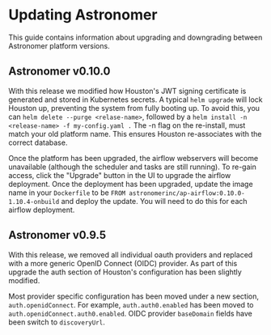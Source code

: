 # Updating Astronomer
This guide contains information about upgrading and downgrading between Astronomer platform versions.

## Astronomer v0.10.0
With this release we modified how Houston's JWT signing certificate is generated and stored in Kubernetes secrets. A typical `helm upgrade` will lock Houston up, preventing the system from fully booting up. To avoid this, you can `helm delete --purge <relase-name>`, followed by a `helm install -n <release-name> -f my-config.yaml .` The -n flag on the re-install, must match your old platform name. This ensures Houston re-associates with the correct database.

Once the platform has been upgraded, the airflow webservers will become unavailable (although the scheduler and tasks are still running). To re-gain access, click the "Upgrade" button in the UI to upgrade the airflow deployment. Once the deployment has been upgraded, update the image name in your `Dockerfile` to be `FROM astronomerinc/ap-airflow:0.10.0-1.10.4-onbuild` and deploy the update. You will need to do this for each airflow deployment.

## Astronomer v0.9.5
With this release, we removed all individual oauth providers and replaced with a more generic OpenID Connect (OIDC) provider. As part of this upgrade the auth section of Houston's configuration has been slightly modified.

Most provider specific configuration has been moved under a new section, `auth.openidConnect`. For example, `auth.auth0.enabled` has been moved to `auth.openidConnect.auth0.enabled`. OIDC provider `baseDomain` fields have been switch to `discoveryUrl`.
